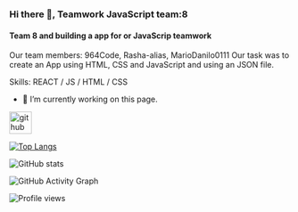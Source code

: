 ### Hi there 👋, Teamwork JavaScript team:8

#### Team 8 and building a app for or JavaScrip teamwork

Our team members: 964Code, Rasha-alias, MarioDanilo0111
Our task was to create an App using HTML, CSS and JavaScript and using an JSON file.

Skills: REACT / JS / HTML / CSS

- 🔭 I’m currently working on this page.

[<img src='https://cdn.jsdelivr.net/npm/simple-icons@3.0.1/icons/github.svg' alt='github' height='40'>](https://github.com/964Code)

[![Top Langs](https://github-readme-stats.vercel.app/api/top-langs/?username=964Code)](https://github.com/anuraghazra/github-readme-stats)

![GitHub stats](https://github-readme-stats.vercel.app/api?username=964Code&show_icons=true&count_private=true)

![GitHub Activity Graph](https://activity-graph.herokuapp.com/graph?username=964Code)

![Profile views](https://gpvc.arturio.dev/964Code)

